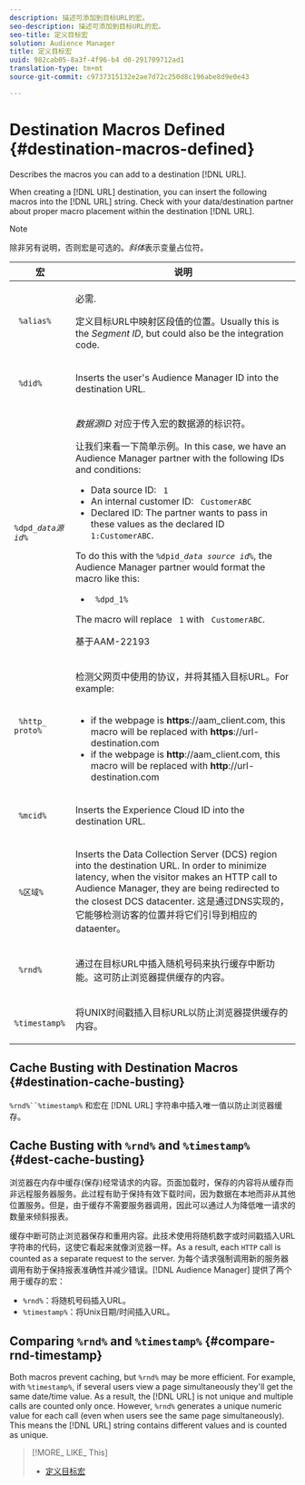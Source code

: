 ```yaml
---
description: 描述可添加到目标URL的宏。
seo-description: 描述可添加到目标URL的宏。
seo-title: 定义目标宏
solution: Audience Manager
title: 定义目标宏
uuid: 982cab05-8a3f-4f96-b4 d0-291709712ad1
translation-type: tm+mt
source-git-commit: c9737315132e2ae7d72c250d8c196abe8d9e0e43

---
```



# Destination Macros Defined {#destination-macros-defined}

Describes the macros you can add to a destination [!DNL URL].

<!-- destination-macros.xml -->

When creating a [!DNL URL] destination, you can insert the following macros into the [!DNL URL] string. Check with your data/destination partner about proper macro placement within the destination [!DNL URL].

>[!NOTE]
>
>除非另有说明，否则宏是可选的。*斜体*表示变量占位符。

<table id="table_2C532EFB9DAE41B08714753EBD7DFB05"> 
 <thead> 
  <tr> 
   <th colname="col1" class="entry"> 宏 </th> 
   <th colname="col2" class="entry"> 说明 </th> 
  </tr> 
 </thead>
 <tbody> 
  <tr> 
   <td colname="col1"> <p> <code> %alias%</code> </p> </td> 
   <td colname="col2"> <p>必需. </p> <p>定义目标URL中映射区段值的位置。Usually this is the <i>Segment ID</i>, but could also be the integration code. </p> </td> 
  </tr> 
  <tr> 
   <td colname="col1"> <p> <code> %did%</code> </p> </td> 
   <td colname="col2"> <p>Inserts the user's <span class="keyword"> Audience Manager</span> ID into the destination URL. </p> </td> 
  </tr> 
  <tr> 
   <td colname="col1"> <p> <code>%dpd_<i>data源id</i>%</code> </p> </td> 
   <td colname="col2"> <p><i>数据源ID</i> 对应于传入宏的数据源的标识符。 </p> <p>让我们来看一下简单示例。In this case, we have an <span class="keyword"> Audience Manager</span> partner with the following IDs and conditions: </p> 
    <ul id="ul_697508B437EB4090B121AFA5D519AFBE"> 
     <li id="li_32D9F72A7D1543A892DC7E1529E98A96">Data source ID: <code> 1</code> </li> 
     <li id="li_099F5B63D2244B5AADA9B26CB6152E6B">An internal customer ID: <code> CustomerABC</code> </li> 
     <li id="li_0D9FE501C16444DDB388C8E934E5A8C6">Declared ID: The partner wants to pass in these values as the declared ID <code> 1:CustomerABC</code>. </li> 
    </ul> <p>To do this with the <code>%dpid_<i>data source id</i>%</code>, the <span class="keyword"> Audience Manager</span> partner would format the macro like this: </p> 
    <ul class="simplelist"> 
     <li> <code> %dpd_1%</code> </li> 
    </ul> <p>The macro will replace <code> 1</code> with <code> CustomerABC</code>. </p> <p> 
     <draft-comment>
       基于AAM-22193 
     </draft-comment> </p> </td> 
  </tr> 
  <tr> 
   <td colname="col1"> <p><code> %http_ proto%</code> </p> </td> 
   <td colname="col2"> <p>检测父网页中使用的协议，并将其插入目标URL。For example: 
     <br> 
     <ul id="ul_026F56EC46E94D9EB1153557C0F65325"> 
      <li id="li_B41EF140CC274CB68FE7213DD8B908C0">if the webpage is <b>https</b>://aam_client.com, this macro will be replaced with <b>https</b>://url-destination.com </li> 
      <li id="li_BDCD6EA69B004A92BA6981952341BD77">if the webpage is <b>http</b>://aam_client.com, this macro will be replaced with <b>http</b>://url-destination.com </li> 
     </ul> </p> </td> 
  </tr> 
  <tr> 
   <td colname="col1"> <p><code> %mcid%</code> </p> </td> 
   <td colname="col2"> <p>Inserts the <span class="keyword"> Experience Cloud</span> ID into the destination URL. </p> </td> 
  </tr> 
  <tr> 
   <td colname="col1"> <p><code> %区域%</code> </p> </td> 
   <td colname="col2"> <p>Inserts the <span class="wintitle"> Data Collection Server (DCS)</span> region into the destination URL. In order to minimize latency, when the visitor makes an HTTP call to <span class="keyword"> Audience Manager</span>, they are being redirected to the closest <span class="wintitle"> DCS</span> datacenter. 这是通过DNS实现的，它能够检测访客的位置并将它们引导到相应的dataenter。 </p> </td> 
  </tr> 
  <tr> 
   <td colname="col1"> <p> <code> %rnd%</code> </p> </td> 
   <td colname="col2"> <p>通过在目标URL中插入随机号码来执行缓存中断功能。这可防止浏览器提供缓存的内容。 </p> </td> 
  </tr> 
  <tr> 
   <td colname="col1"> <p> <code> %timestamp%</code> </p> </td> 
   <td colname="col2"> <p>将UNIX时间戳插入目标URL以防止浏览器提供缓存的内容。 </p> </td> 
  </tr> 
 </tbody> 
</table>

## Cache Busting with Destination Macros {#destination-cache-busting}

`%rnd%``%timestamp%` 和宏在 [!DNL URL] 字符串中插入唯一值以防止浏览器缓存。

## Cache Busting with `%rnd%` and `%timestamp%` {#dest-cache-busting}

<!-- c_dest_cache_busting.xml -->

浏览器在内存中缓存(保存)经常请求的内容。页面加载时，保存的内容将从缓存而非远程服务器服务。此过程有助于保持有效下载时间，因为数据在本地而非从其他位置服务。但是，由于缓存不需要服务器调用，因此可以通过人为降低唯一请求的数量来倾斜报表。

缓存中断可防止浏览器保存和重用内容。此技术使用将随机数字或时间戳插入URL字符串的代码，这使它看起来就像浏览器一样。As a result, each `HTTP` call is counted as a separate request to the server. 为每个请求强制调用新的服务器调用有助于保持报表准确性并减少错误。[!DNL Audience Manager] 提供了两个用于缓存的宏：

* `%rnd%`：将随机号码插入URL。
* `%timestamp%`：将Unix日期/时间插入URL。

## Comparing `%rnd%` and `%timestamp%` {#compare-rnd-timestamp}

Both macros prevent caching, but `%rnd%` may be more efficient. For example, with `%timestamp%`, if several users view a page simultaneously they&#39;ll get the same date/time value. As a result, the [!DNL URL] is not unique and multiple calls are counted only once. However, `%rnd%` generates a unique numeric value for each call (even when users see the same page simultaneously). This means the [!DNL URL] string contains different values and is counted as unique.

>[!MORE_ LIKE_ This]
>
>* [定义目标宏](../../features/destinations/destination-macros.md#destination-macros-defined)